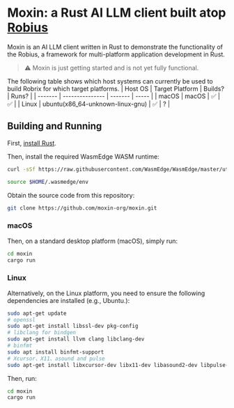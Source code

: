 # Moxin: a Rust AI LLM client built atop [Robius](https://github.com/project-robius)

Moxin is an AI LLM client written in Rust to demonstrate the functionality of the Robius, a framework for multi-platform application development in Rust.

> ⚠️ Moxin is just getting started and is not yet fully functional.

The following table shows which host systems can currently be used to build Robrix for which target platforms.
| Host OS | Target Platform | Builds? | Runs? |
| ------- | --------------- | ------- | ----- |
| macOS | macOS | ✅ | ✅ |
| Linux | ubuntu(x86_64-unknown-linux-gnu) | ✅ | ? |

## Building and Running

First, [install Rust](https://www.rust-lang.org/tools/install).

Then, install the required WasmEdge WASM runtime:

```sh
curl -sSf https://raw.githubusercontent.com/WasmEdge/WasmEdge/master/utils/install_v2.sh | bash

source $HOME/.wasmedge/env
```

Obtain the source code from this repository:
```sh
git clone https://github.com/moxin-org/moxin.git
```

### macOS

Then, on a standard desktop platform (macOS), simply run:

```sh
cd moxin
cargo run
```

### Linux

Alternatively, on the Linux platform, you need to ensure the following dependencies are installed (e.g., Ubuntu.):

```sh
sudo apt-get update
# openssl
sudo apt-get install libssl-dev pkg-config
# libclang for bindgen
sudo apt-get install llvm clang libclang-dev
# binfmt
sudo apt install binfmt-support
# Xcursor、X11、asound and pulse
sudo apt-get install libxcursor-dev libx11-dev libasound2-dev libpulse-dev
```

Then, run:

```sh
cd moxin
cargo run
```
